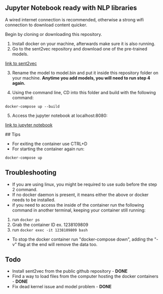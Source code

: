 ## Jupyter Notebook ready with NLP libraries

A wired internet connection is recommended, otherwise a strong wifi connection to download content quicker.

Begin by cloning or downloading this repository.

1. Install docker on your machine, afterwards make sure it is also running.
2. Go to the sent2vec repository and download one of the pre-trained models.

[link to sent2vec](https://github.com/epfml/sent2vec)

3. Rename the model to model.bin and put it inside this repository folder on your machine. **Anytime you add models, you will need to run step 4 again.**

4. Using the command line, CD into this folder and build with the following command:

`docker-compose up --build`

5. Access the jupyter notebook at localhost:8080:

[link to jupyter notebook](http://localhost:8080)

## Tips

- For exiting the container use CTRL+D
- For starting the container again run:

`docker-compose up`

## Troubleshooting

- If you are using linux, you might be required to use sudo before the step 2 command.
- If no docker daemon is present, it means either the above or docker needs to be installed.
- if you need to access the inside of the container run the following command in another terminal, keeping your container still running:

1. run `docker ps`
2. Grab the container ID ex. 1238109809
3. run `docker exec -it 1238109809 bash`

- To stop the docker container run "docker-compose down", adding the "-v" flag at the end will remove the data too.

## Todo

- Install sent2vec from the public github repository - **DONE**
- Find a way to load files from the computer hosting the docker containers - **DONE**
- Fix dead kernel issue and model problem - **DONE**
